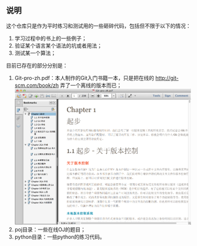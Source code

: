 ## 说明 ##

这个仓库只是作为平时练习和测试用的一些砸碎代码，包括但不限于以下的情况：

1. 学习过程中的书上的一些例子；
2. 验证某个语言某个语法的坑或者用法；
3. 测试某一个算法；

目前已存在的部分分别是：

1. Git-pro-zh.pdf：本人制作的Git入门书籍一本，只是把在线的 http://git-scm.com/book/zh 弄了一个离线的版本而已；
![gitbook](images/gitbook-preview.png)
2. poj目录：一些在线OJ的题目；
3. python目录：一些python的练习代码。